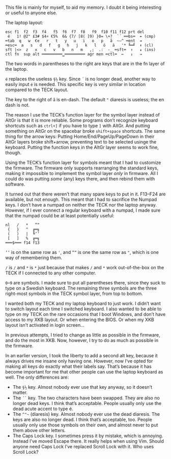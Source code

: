 This file is mainly for myself, to aid my memory. I doubt it being interesting
or useful to anyone else.

The laptop layout:

```
esc f1  f2  f3  f4   f5  f6  f7  f8   f9  f10 f11 f12 prt del
 é   1! @2" £3# $4¤ €5%  6& {7/ [8( ]9) }0= \+?  `´ ══bs═  ↞ (cmp)
═tab  q   w  €e   r   t   y   u   i   o   p   å  ~–^ ═ent  ↠
═esc═  a   s   d   f   g   h   j   k   l   ö   ä   '* ╚═╝  ↟ (cl)
sft |<>  z   x   c   v   b   n   m   ,;  .:  -_ ═sft═  ↑   ↡ (ins)
ctl fn  sup alt ═════════␣═════════ agr men ═ctl═  ←   ↓   →
```

The two words in parentheses to the right are keys that are in the fn layer of
the laptop.

`é` replaces the useless `§½` key. Since `´` is no longer dead, another way to
easily input `é` is needed. This specific key is very similar in location
compared to the TECK layout.

The key to the right of `å` is en-dash. The default `"` diaresis is useless; the
en dash is not.

The reason I use the TECK’s function layer for the symbol layer instead of AltGr
is that it is more reliable. Some programs don’t recognize keyboard shortcuts
such as `ctrl+]` if you have to type `]` with AltGr. And putting something on
AltGr on the spacebar broke `shift+space` shortcuts. The same thing for the
arrow keys: Putting Home/End/PageUp/PageDown in their AltGr layers broke
shift+arrow, preventing text to be selected usinge the keyboard. Putting the
function keys in the AltGr layer seems to work fine, though.

Using the TECK’s function layer for symbols meant that I had to customize the
firmware. The firmware only supports rearranging the standard keys, making it
impossible to implement the symbol layer _only_ in firmware. All I could do was
putting _some_ (any) keys there, and then rebind them with software.

It turned out that there weren’t that many spare keys to put in it. F13–F24 are
available, but not enough. This meant that I had to sacrifice the Numpad keys. I
don’t have a numpad on neither the TECK nor the laptop anyway. However, if I
ever connect a regular keyboard with a numpad, I made sure that the numpad could
be at least potentially useful:

```
nl   /   *   ”“
 {   }   ^  ╔═╗
 (   )   |  ╚’‘
 [   ]   %  ╔═╗
═══$═══ f14 f13
```

`’‘` is on the same row as `'`, and `”“` is one the same row as `"`, which is
one way of remembering them.

`/` is `/` and `*` is `*` just because that makes `/` and `*` work
out-of-the-box on the TECK if I connected to any other computer.

`0`–`9` are symbols. I made sure to put all parentheses there, since they suck
to type on a Swedish keyboard. The remaining three symbols are the three
right-most symbols in the TECK symbol layer, from top to bottom.

I wanted both my TECK and my laptop keyboard to just work. I didn’t want to
switch layout each time I switched keyboard. I also wanted to be able to type on
my TECK on the rare occasions that I boot Windows, and don’t have access to my
XKB layout. Or when entering the BIOS. Or when my XKB layout isn’t activated in
login screen…

In previous attempts, I tried to change as little as possible in the firmware,
and do the most in XKB. Now, however, I try to do as much as possible in the
firmware.

In an earlier version, I took the liberty to add a second alt key, because it
always drives me insane only having one. However, now I’ve opted for making all
keys do exactly what their labels say. That’s because it has become important
for me that other people can use the laptop keyboard as well. The only
differences are:

- The `§½` key. Almost nobody ever use that key anyway, so it doesn’t matter.
- The `` ´` `` key. The two characters have been swapped. They are also no
  longer dead keys. I think that’s acceptable. People usually only use the dead
  acute accent to type é.
- The `^"~` (diaresis) key. Almost nobody ever use the dead diaresis.  The keys
  are also no longer dead. I think that’s acceptable, too. People usually only
  use those symbols on their own, and almost never to put them above other
  letters.
- The Caps Lock key. I sometimes press it by mistake, which is annoying. Instead
  I’ve moved Escape there. It really helps when using Vim. Should anyone need
  Caps Lock I’ve replaced Scroll Lock with it. Who uses Scroll Lock?
